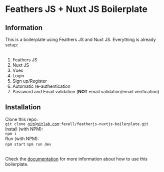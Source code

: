 <h1> Feathers JS + Nuxt JS Boilerplate </h1>
  
<h2>Information</h2>
This is a boilerplate using Feathers JS and Nuxt JS. Everything is already setup:<br /><br />
<ol>
<li>Feathers JS</li>
<li>Nuxt JS</li>
<li>Vuex</li>
<li>Login</li>
<li>Sign up/Register</li>
<li>Automatic re-authentication</li>
<li>Password and Email validation (<b>NOT</b> email validation/email verification)</li>
</ol>

<h2>Installation</h2>

Clone this repo:<br />
<code>git clone git@gitlab.com:fexell/featherjs-nuxtjs-boilerplate.git</code><br />
Install (with NPM):<br />
<code>npm i</code><br />
Run (with NPM):<br />
<code>npm start</code>
<code>npm run dev</code>
<br />
<br />

Check the [documentation](https://gitlab.com/fexell/featherjs-nuxtjs-boilerplate/wikis/Documentation) for more information about how to use this boilerplate.